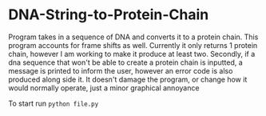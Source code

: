 # DNA-String-to-Protein-Chain
Program takes in a sequence of DNA and converts it to a protein chain. This program accounts for frame shifts as well. 
Currently it only returns 1 protein chain, however I am working to make it produce at least two. Secondly, if a dna sequence
that won't be able to create a protein chain is inputted, a message is printed to inform the user, however an error code 
is also produced along side it. It doesn't damage the program, or change how it would normally operate, just a minor
graphical annoyance

To start run `python file.py`
